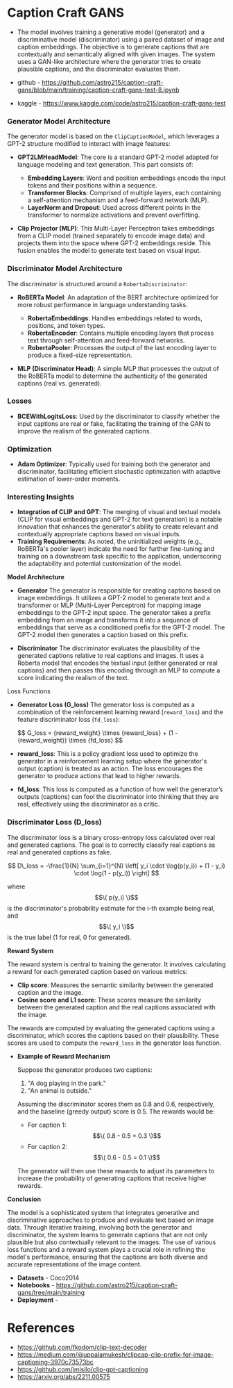 # **Caption Craft GANS**
- The model involves training a generative model (generator) and a discriminative model (discriminator) using a paired dataset of image and caption embeddings. The objective is to generate captions that are contextually and semantically aligned with given images. The system uses a GAN-like architecture where the generator tries to create plausible captions, and the discriminator evaluates them.


- github - https://github.com/astro215/caption-craft-gans/blob/main/training/caption-craft-gans-test-8.ipynb
- kaggle - https://www.kaggle.com/code/astro215/caption-craft-gans-test


### Generator Model Architecture
The generator model is based on the `ClipCaptionModel`, which leverages a GPT-2 structure modified to interact with image features:

- **GPT2LMHeadModel**: The core is a standard GPT-2 model adapted for language modeling and text generation. This part consists of:
  - **Embedding Layers**: Word and position embeddings encode the input tokens and their positions within a sequence.
  - **Transformer Blocks**: Comprised of multiple layers, each containing a self-attention mechanism and a feed-forward network (MLP).
  - **LayerNorm and Dropout**: Used across different points in the transformer to normalize activations and prevent overfitting.

- **Clip Projector (MLP)**: This Multi-Layer Perceptron takes embeddings from a CLIP model (trained separately to encode image data) and projects them into the space where GPT-2 embeddings reside. This fusion enables the model to generate text based on visual input.

### Discriminator Model Architecture
The discriminator is structured around a `RobertaDiscriminator`:

- **RoBERTa Model**: An adaptation of the BERT architecture optimized for more robust performance in language understanding tasks.
  - **RobertaEmbeddings**: Handles embeddings related to words, positions, and token types.
  - **RobertaEncoder**: Contains multiple encoding layers that process text through self-attention and feed-forward networks.
  - **RobertaPooler**: Processes the output of the last encoding layer to produce a fixed-size representation.

- **MLP (Discriminator Head)**: A simple MLP that processes the output of the RoBERTa model to determine the authenticity of the generated captions (real vs. generated).

### Losses
- **BCEWithLogitsLoss**: Used by the discriminator to classify whether the input captions are real or fake, facilitating the training of the GAN to improve the realism of the generated captions.

### Optimization
- **Adam Optimizer**: Typically used for training both the generator and discriminator, facilitating efficient stochastic optimization with adaptive estimation of lower-order moments.

### Interesting Insights
- **Integration of CLIP and GPT**: The merging of visual and textual models (CLIP for visual embeddings and GPT-2 for text generation) is a notable innovation that enhances the generator's ability to create relevant and contextually appropriate captions based on visual inputs.
- **Training Requirements**: As noted, the uninitialized weights (e.g., RoBERTa's pooler layer) indicate the need for further fine-tuning and training on a downstream task specific to the application, underscoring the adaptability and potential customization of the model.


 **Model Architecture**

- **Generator**
The generator is responsible for creating captions based on image embeddings. It utilizes a GPT-2 model to generate text and a transformer or MLP (Multi-Layer Perceptron) for mapping image embeddings to the GPT-2 input space. The generator takes a prefix embedding from an image and transforms it into a sequence of embeddings that serve as a conditioned prefix for the GPT-2 model. The GPT-2 model then generates a caption based on this prefix.

- **Discriminator**
The discriminator evaluates the plausibility of the generated captions relative to real captions and images. It uses a Roberta model that encodes the textual input (either generated or real captions) and then passes this encoding through an MLP to compute a score indicating the realism of the text.

Loss Functions

- **Generator Loss (G_loss)**
The generator loss is computed as a combination of the reinforcement learning reward (`reward_loss`) and the feature discriminator loss (`fd_loss`):



	$$
	G\_loss = \{reward\_weight} \times \{reward\_loss} + (1 - \{reward\_weight}) \times \{fd\_loss}
	$$



- **reward_loss**: This is a policy gradient loss used to optimize the generator in a reinforcement learning setup where the generator's output (caption) is treated as an action. The loss encourages the generator to produce actions that lead to higher rewards.

- **fd_loss**: This loss is computed as a function of how well the generator’s outputs (captions) can fool the discriminator into thinking that they are real, effectively using the discriminator as a critic.

### Discriminator Loss (D_loss)
The discriminator loss is a binary cross-entropy loss calculated over real and generated captions. The goal is to correctly classify real captions as real and generated captions as fake.

$$
D\_loss = -\frac{1}{N} \sum_{i=1}^{N} \left[ y_i \cdot \log(p(y_i)) + (1 - y_i) \cdot \log(1 - p(y_i)) \right]
$$

where $$\( p(y_i) \)$$ is the discriminator's probability estimate for the i-th example being real, and $$\( y_i \)$$ is the true label (1 for real, 0 for generated).

**Reward System**

The reward system is central to training the generator. It involves calculating a reward for each generated caption based on various metrics:

- **Clip score**: Measures the semantic similarity between the generated caption and the image.
- **Cosine score and L1 score**: These scores measure the similarity between the generated caption and the real captions associated with the image.

The rewards are computed by evaluating the generated captions using a discriminator, which scores the captions based on their plausibility. These scores are used to compute the `reward_loss` in the generator loss function.

- **Example of Reward Mechanism**

	Suppose the generator produces two captions:
	1. "A dog playing in the park."
	2. "An animal is outside."

	Assuming the discriminator scores them as 0.8 and 0.6, respectively, and the baseline (greedy output) score is 0.5. The rewards would be:
	- For caption 1: $$\( 0.8 - 0.5 = 0.3 \)$$
	- For caption 2: $$\( 0.6 - 0.5 = 0.1 \)$$

	The generator will then use these rewards to adjust its parameters to increase the probability of generating captions that receive higher rewards.



**Conclusion**

The model is a sophisticated system that integrates generative and discriminative approaches to produce and evaluate text based on image data. Through iterative training, involving both the generator and discriminator, the system learns to generate captions that are not only plausible but also contextually relevant to the images. The use of various loss functions and a reward system plays a crucial role in refining the model's performance, ensuring that the captions are both diverse and accurate representations of the image content.


- **Datasets** - Coco2014
- **Notebooks** - https://github.com/astro215/caption-craft-gans/tree/main/training
- **Deployment** - 



# References 
- https://github.com/fkodom/clip-text-decoder
- https://medium.com/@uppalamukesh/clipcap-clip-prefix-for-image-captioning-3970c73573bc
- https://github.com/jmisilo/clip-gpt-captioning
- https://arxiv.org/abs/2211.00575
